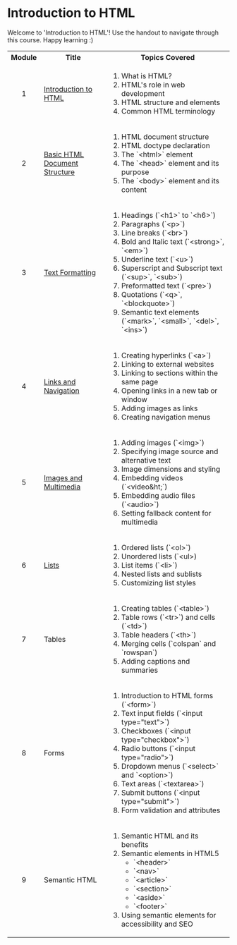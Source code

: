 # Introduction to HTML
<p> Welcome to 'Introduction to HTML'! Use the handout to navigate through this course. Happy learning :)</p>
<table>
  <tr>
    <th>Module</th>
    <th>Title</th>
    <th>Topics Covered</th>
  </tr>
  <tr>
    <td><p align='center'>1</p></td>
    <td><a href="https://github.com/vennby/ChatGPT-University/blob/main/HTML/Module%201.md">Introduction to HTML</a></td>
    <td>
      <ol>
        <li>What is HTML?</li>
        <li>HTML's role in web development</li>
        <li>HTML structure and elements</li>
        <li>Common HTML terminology</li>
      </ol>
    </td>
  </tr>
  <tr>
    <td><p align='center'>2</p></td>
    <td><a href="https://github.com/vennby/ChatGPT-University/blob/main/HTML/Module%202.md">Basic HTML Document Structure</a></td>
    <td>
      <ol>
        <li>HTML document structure</li>
        <li>HTML doctype declaration</li>
        <li>The `&lt;html&gt;` element</li>
        <li>The `&lt;head&gt;` element and its purpose</li>
        <li>The `&lt;body&gt;` element and its content</li>
      </ol>
    </td>
  </tr>
  <tr>
    <td><p align='center'>3</p></td>
    <td><a href="https://github.com/vennby/ChatGPT-University/blob/main/HTML/Module%203.md">Text Formatting</a></td>
    <td>
      <ol>
        <li>Headings (`&lt;h1&gt;` to `&lt;h6&gt;`)</li>
        <li>Paragraphs (`&lt;p&gt;`)</li>
        <li>Line breaks (`&lt;br&gt;`)</li>
        <li>Bold and Italic text (`&lt;strong&gt;`, `&lt;em&gt;`)</li>
        <li>Underline text (`&lt;u&gt;`)</li>
        <li>Superscript and Subscript text (`&lt;sup&gt;`, `&lt;sub&gt;`)</li>
        <li>Preformatted text (`&lt;pre&gt;`)</li>
        <li>Quotations (`&lt;q&gt;`, `&lt;blockquote&gt;`)</li>
        <li>Semantic text elements (`&lt;mark&gt;`, `&lt;small&gt;`, `&lt;del&gt;`, `&lt;ins&gt;`)</li>
      </ol>
    </td>
  </tr>
  <tr>
    <td><p align='center'>4</p></td>
    <td><a href="https://github.com/vennby/ChatGPT-University/blob/main/HTML/Module%204.md">Links and Navigation</a></td>
    <td>
      <ol>
        <li>Creating hyperlinks (`&lt;a&gt;`)</li>
        <li>Linking to external websites</li>
        <li>Linking to sections within the same page</li>
        <li>Opening links in a new tab or window</li>
        <li>Adding images as links</li>
        <li>Creating navigation menus</li>
      </ol>
    </td>
  </tr>
  <tr>
    <td><p align='center'>5</p></td>
    <td><a href="https://github.com/vennby/ChatGPT-University/blob/main/HTML/Module%205.md">Images and Multimedia</a></td>
    <td>
      <ol>
        <li>Adding images (`&lt;img&gt;`)</li>
        <li>Specifying image source and alternative text</li>
        <li>Image dimensions and styling</li>
        <li>Embedding videos (`&lt;video&ht;`)</li>
        <li>Embedding audio files (`&lt;audio&gt;`)</li>
        <li>Setting fallback content for multimedia</li>
      </ol>
    </td>
  </tr>
  <tr>
    <td><p align='center'>6</p></td>
    <td><a href="https://github.com/vennby/ChatGPT-University/blob/main/HTML/Module%206.md">Lists</a></td>
    <td>
      <ol>
        <li>Ordered lists (`&lt;ol&gt;`)</li>
        <li>Unordered lists (`&lt;ul&gt;)</li>
        <li>List items (`&lt;li&gt;`)</li>
        <li>Nested lists and sublists</li>
        <li>Customizing list styles</li>
      </ol>
    </td>
  </tr>
  <tr>
    <td><p align='center'>7</p></td>
    <td>Tables</td>
    <td>
      <ol>
        <li>Creating tables (`&lt;table&gt;`)</li>
        <li>Table rows (`&lt;tr&gt;`) and cells (`&lt;td&gt;`)</li>
        <li>Table headers (`&lt;th&gt;`)</li>
        <li>Merging cells (`colspan` and `rowspan`)</li>
        <li>Adding captions and summaries</li>
      </ol>
    </td>
  </tr>
  <tr>
    <td><p align='center'>8</p></td>
    <td>Forms</td>
    <td>
      <ol>
        <li>Introduction to HTML forms (`&lt;form&gt;`)</li>
        <li>Text input fields (`&lt;input type="text"&gt;`)</li>
        <li>Checkboxes (`&lt;input type="checkbox"&gt;`)</li>
        <li>Radio buttons (`&lt;input type="radio"&gt;`)</li>
        <li>Dropdown menus (`&lt;select&gt;` and `&lt;option&gt;`)</li>
        <li>Text areas (`&lt;textarea&gt;`)</li>
        <li>Submit buttons (`&lt;input type="submit"&gt;`)</li>
        <li>Form validation and attributes</li>
      </ol>
    </td>
  </tr>
  <tr>
    <td><p align='center'>9</p></td>
    <td>Semantic HTML</td>
    <td>
      <ol>
        <li>Semantic HTML and its benefits</li>
        <li>Semantic elements in HTML5
          <ul>
            <li>`&lt;header&gt;`</li>
            <li>`&lt;nav&gt;`</li>
            <li>`&lt;article&gt;`</li>
            <li>`&lt;section&gt;`</li>
            <li>`&lt;aside&gt;`</li>
            <li>`&lt;footer&gt;`</li>
          </ul>
        </li>
        <li>Using semantic elements for accessibility and SEO</li>
      </ol></td>
  </tr>
</table>
